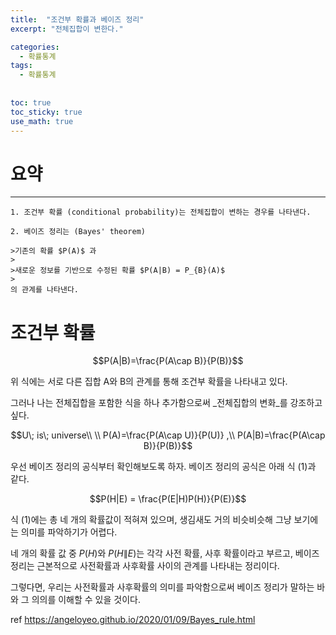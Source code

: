 ```yaml
---
title:  "조건부 확률과 베이즈 정리"
excerpt: "전체집합이 변한다."

categories:
  - 확률통계
tags:
  - 확률통계
  
  
toc: true
toc_sticky: true
use_math: true
---
```


# 요약
---

```
1. 조건부 확률 (conditional probability)는 전체집합이 변하는 경우를 나타낸다.

2. 베이즈 정리는 (Bayes' theorem) 

>기존의 확률 $P(A)$ 과
>
>새로운 정보를 기반으로 수정된 확률 $P(A|B) = P_{B}(A)$
>
의 관계를 나타낸다.
```


# 조건부 확률

$$P(A|B)=\frac{P(A\cap B)}{P(B)}$$

위 식에는 서로 다른 집합 A와 B의 관계를 통해 조건부 확률을 나타내고 있다.

그러나 나는 전체집합을 포함한 식을 하나 추가함으로써 _전체집합의 변화_를 강조하고 싶다.
 
 $$U\; is\; universe\\ \\
P(A)=\frac{P(A\cap U)}{P(U)} ,\\
P(A|B)=\frac{P(A\cap B)}{P(B)}$$


우선 베이즈 정리의 공식부터 확인해보도록 하자. 베이즈 정리의 공식은 아래 식 (1)과 같다.

$$P(H|E) = \frac{P(E|H)P(H)}{P(E)}$$

식 (1)에는 총 네 개의 확률값이 적혀져 있으며, 생김새도 거의 비슷비슷해 그냥 보기에는 의미를 파악하기가 어렵다.

네 개의 확률 값 중 $P(H)$와 $P(H\|E)$는 각각 사전 확률, 사후 확률이라고 부르고, 베이즈 정리는 근본적으로 사전확률과 사후확률 사이의 관계를 나타내는 정리이다.

그렇다면, 우리는 사전확률과 사후확률의 의미를 파악함으로써 베이즈 정리가 말하는 바와 그 의의를 이해할 수 있을 것이다.




ref <https://angeloyeo.github.io/2020/01/09/Bayes_rule.html>
